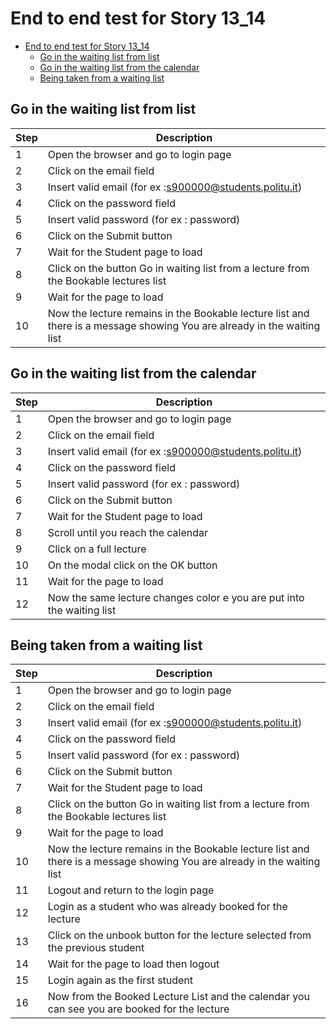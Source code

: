 # End to end test for Story 13_14

- [End to end test for Story 13_14](#end-to-end-test-for-story-13_14)
  - [Go in the waiting list from list](#go-in-the-waiting-list-from-list)
  - [Go in the waiting list from the calendar](#go-in-the-waiting-list-from-the-calendar)
  - [Being taken from a waiting list](#being-taken-from-a-waiting-list)

## Go in the waiting list from list

| Step | Description |
|------|-------------|
|   1  |   Open the browser and go to login page |
|   2  |   Click on the email field  |
|   3  |   Insert valid email (for ex :s900000@students.politu.it)  |
|   4  |   Click on the password field  |
|   5  |   Insert valid password (for ex : password)  |
|   6  |   Click on the Submit button |
|   7  |   Wait for the Student page to load|
|   8  |   Click on the button Go in waiting list from a lecture from the Bookable lectures list|
|   9  |   Wait for the page to load |
|   10 |   Now the lecture remains in the Bookable lecture list and there is a message showing You are already in the waiting list|

## Go in the waiting list from the calendar

| Step | Description |
|------|-------------|
|   1  |   Open the browser and go to login page |
|   2  |   Click on the email field  |
|   3  |   Insert valid email (for ex :s900000@students.politu.it)  |
|   4  |   Click on the password field  |
|   5  |   Insert valid password (for ex : password)  |
|   6  |   Click on the Submit button |
|   7  |   Wait for the Student page to load|
|   8  |   Scroll until you reach the calendar|
|   9  |   Click on a full lecture |
|   10 |   On the modal click on the OK button|
|   11 |   Wait for the page to load |
|   12 |   Now the same lecture changes color e you are put into the waiting list |

## Being taken from a waiting list

| Step | Description |
|------|-------------|
|   1  |   Open the browser and go to login page |
|   2  |   Click on the email field  |
|   3  |   Insert valid email (for ex :s900000@students.politu.it)  |
|   4  |   Click on the password field  |
|   5  |   Insert valid password (for ex : password)  |
|   6  |   Click on the Submit button |
|   7  |   Wait for the Student page to load|
|   8  |   Click on the button Go in waiting list from a lecture from the Bookable lectures list|
|   9  |   Wait for the page to load |
|   10 |   Now the lecture remains in the Bookable lecture list and there is a message showing You are already in the waiting list |
|   11 |   Logout and return to the login page | 
|   12 |   Login as a student who was already booked for the lecture |
|   13 |   Click on the unbook button for the lecture selected from the previous student |
|   14 |   Wait for the page to load then logout  |
|   15 |   Login again as the first student |
|   16 |   Now from the Booked Lecture List and the calendar you can see you are booked for the lecture |
